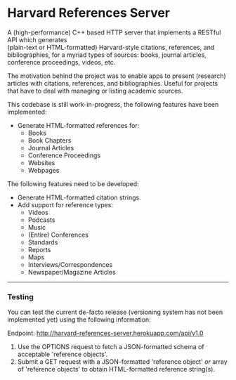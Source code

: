 # Harvard References Server
A (high-performance) C++ based HTTP server that implements a RESTful API which generates  
(plain-text or HTML-formatted) Harvard-style citations, references, and bibliographies, 
for a myriad types of sources: books, journal articles, conference proceedings, videos, etc.

The motivation behind the project was to enable apps to present (research) articles with 
citations, references, and bibliographies. Useful for projects that 
have to deal with managing or listing academic sources.

This codebase is still work-in-progress, the following features have been implemented:
* Generate HTML-formatted references for:
  * Books
  * Book Chapters
  * Journal Articles
  * Conference Proceedings
  * Websites
  * Webpages

The following features need to be developed:
* Generate HTML-formatted citation strings.
* Add support for reference types:
  * Videos
  * Podcasts
  * Music
  * (Entire) Conferences
  * Standards
  * Reports
  * Maps
  * Interviews/Correspondences
  * Newspaper/Magazine Articles

---
### Testing ###
You can test the current de-facto release (versioning system has not been implemented yet) using the following information:

Endpoint: http://harvard-references-server.herokuapp.com/api/v1.0

1. Use the OPTIONS request to fetch a JSON-formatted schema of acceptable 'reference objects'.
2. Submit a GET request with a JSON-formatted 'reference object' *or* array of 'reference objects' to obtain HTML-formatted reference string(s).

